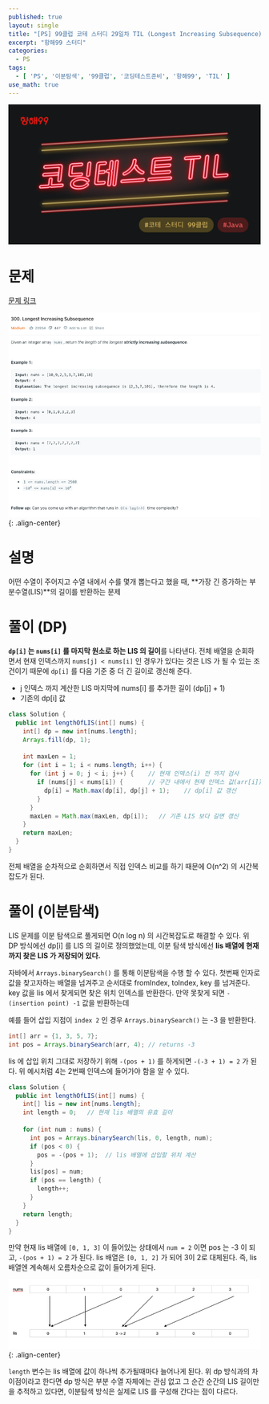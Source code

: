 ```yaml
---
published: true
layout: single
title: "[PS] 99클럽 코테 스터디 29일차 TIL (Longest Increasing Subsequence)"
excerpt: "항해99 스터디"
categories:
  - PS
tags:
  - [ 'PS', '이분탐색', '99클럽', '코딩테스트준비', '항해99', 'TIL' ]
use_math: true
---
```



![img_3.png](https://github.com/zhtmr/static-files-for-posting/blob/main/static-files-for-posting/20240722/99club_TIL_thumbnail/%EA%B8%B0%EB%B3%B8%ED%98%951_java.png?raw=true)


# 문제
[문제 링크](https://leetcode.com/problems/longest-increasing-subsequence/)

![img_3.png](https://github.com/zhtmr/static-files-for-posting/blob/main/static-files-for-posting/20240819/ex.png?raw=true){: .align-center}

# 설명
어떤 수열이 주어지고 수열 내에서 수를 몇개 뽑는다고 했을 때, 
**가장 긴 증가하는 부분수열(LIS)**의 길이를 반환하는 문제

# 풀이 (DP)
**`dp[i]` 는 `nums[i]` 를 마지막 원소로 하는 LIS 의 길이**를 나타낸다.
전체 배열을 순회하면서 현재 인덱스까지 `nums[j] < nums[i]` 인 경우가 있다는 것은 LIS 가 될 수 있는 조건이기 때문에
`dp[i]` 를 다음 기준 중 더 긴 길이로 갱신해 준다. 
- j 인덱스 까지 계산한 LIS 마지막에 nums[i] 를 추가한 길이 (dp[j] + 1)
- 기존의 dp[i] 값

```java
class Solution {
  public int lengthOfLIS(int[] nums) {
    int[] dp = new int[nums.length];
    Arrays.fill(dp, 1);

    int maxLen = 1;
    for (int i = 1; i < nums.length; i++) {
      for (int j = 0; j < i; j++) {    // 현재 인덱스(i) 전 까지 검사
        if (nums[j] < nums[i]) {       // 구간 내에서 현재 인덱스 값(arr[i]) 보다 작으면 LIS 조건 성립
          dp[i] = Math.max(dp[i], dp[j] + 1);    // dp[i] 값 갱신
        }
      }
      maxLen = Math.max(maxLen, dp[i]);   // 기존 LIS 보다 길면 갱신
    }
    return maxLen;
  }
}
```
전체 배열을 순차적으로 순회하면서 직접 인덱스 비교를 하기 때문에 O(n^2) 의 시간복잡도가 된다.

# 풀이 (이분탐색)
LIS 문제를 이분 탐색으로 풀게되면 O(n log n) 의 시간복잡도로 해결할 수 있다.
위 DP 방식에선 dp[i] 를 LIS 의 길이로 정의했었는데, 이분 탐색 방식에선 **lis 배열에 현재까지 찾은 LIS 가 저장되어 있다.**

자바에서 `Arrays.binarySearch()` 를 통해 이분탐색을 수행 할 수 있다. 첫번째 인자로 값을 찾고자하는 배열을 넘겨주고 순서대로 fromIndex, toIndex, key 를 넘겨준다.
key 값을 lis 에서 찾게되면 찾은 위치 인덱스를 반환한다. 
만약 못찾게 되면 `-(insertion point) -1` 값을 반환하는데  

예를 들어 삽입 지점이 `index 2` 인 경우 `Arrays.binarySearch()` 는 -3 을 반환한다.
```java
int[] arr = {1, 3, 5, 7};
int pos = Arrays.binarySearch(arr, 4); // returns -3
```

lis 에 삽입 위치 그대로 저장하기 위해 `-(pos + 1)` 를 하게되면 `-(-3 + 1) = 2` 가 된다. 위 예시처럼 4는 2번째 인덱스에 들어가야 함을 알 수 있다.

```java
class Solution {
  public int lengthOfLIS(int[] nums) {
    int[] lis = new int[nums.length];
    int length = 0;   // 현재 lis 배열의 유효 길이

    for (int num : nums) {
      int pos = Arrays.binarySearch(lis, 0, length, num);
      if (pos < 0) {    
        pos = -(pos + 1);  // lis 배열에 삽입할 위치 계산
      }
      lis[pos] = num;
      if (pos == length) {  
        length++;
      }
    }
    return length;
  }
}
```
만약 현재 lis 배열에 `[0, 1, 3]` 이 들어있는 상태에서 `num = 2` 이면 pos 는 -3 이 되고, `-(pos + 1) = 2` 가 된다.
lis 배열은 `[0, 1, 2]` 가 되어 3이 2로 대체된다. 즉, lis 배열엔 계속해서 오름차순으로 값이 들어가게 된다.

![img_3.png](https://github.com/zhtmr/static-files-for-posting/blob/main/static-files-for-posting/20240819/lis.png?raw=true){: .align-center}

`length` 변수는 lis 배열에 값이 하나씩 추가될때마다 늘어나게 된다. 위 dp 방식과의 차이점이라고 한다면 dp 방식은 부분 수열 자체에는 관심 없고 그 순간 순간의 LIS 길이만을 추적하고 있다면, 이분탐색 방식은 실제로 LIS 를 구성해 간다는 점이 다르다.

